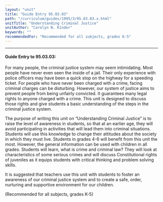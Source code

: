 ```yaml
---
layout: "unit"
title: "Guide Entry 95.03.03"
path: "/curriculum/guides/1995/3/95.03.03.x.html"
unitTitle: "Understanding Criminal Justice"
unitAuthor: "Carolyn N. Kinder"
keywords: ""
recommendedFor: "Recommended for all subjects, grades K-5"
---
```

<body>
<hr/>
<h4>
Guide Entry to 95.03.03:
</h4>
For many people, the criminal justice system may seem intimidating. Most people have never even seen the inside of a jail. Their only experience with police officers may have been a quick stop on the highway for a speeding ticket. For people who have never been charged with a crime, facing criminal charges can be disturbing. However, our system of justice aims to prevent people from being unfairly convicted. It guarantees many legal rights to anyone charged with a crime. This unit is designed to discuss those rights and give students a basic understanding of the steps in the criminal justice system.
<p>
The purpose of writing this unit on “Understanding Criminal Justice” is to raise the level of awareness in students, so that at an earlier age, they will avoid participating in activities that will lead them into criminal situations. Students will use this knowledge to change their attitudes about the society in which they must live. Students in grades 4-6 will benefit from this unit the most. However, the general information can be used with children in all grades. Students will learn, what is crime and criminal law? They will look at characteristics of some serious crimes and will discuss Constitutional rights of juveniles as it equips students with critical thinking and problem solving skills.
</p>
<p>
It is suggested that teachers use this unit with students to foster an awareness of our criminal justice system and to create a safe, order, nurturing and supportive environment for our children.
</p>
<p>
(Recommended for all subjects, grades K-5)
</p>
</body>